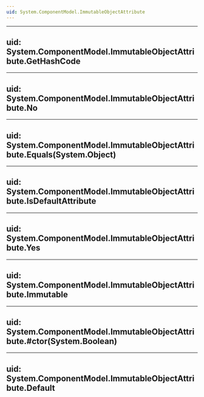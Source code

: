 ```yaml
---
uid: System.ComponentModel.ImmutableObjectAttribute
---
```


---
uid: System.ComponentModel.ImmutableObjectAttribute.GetHashCode
---

---
uid: System.ComponentModel.ImmutableObjectAttribute.No
---

---
uid: System.ComponentModel.ImmutableObjectAttribute.Equals(System.Object)
---

---
uid: System.ComponentModel.ImmutableObjectAttribute.IsDefaultAttribute
---

---
uid: System.ComponentModel.ImmutableObjectAttribute.Yes
---

---
uid: System.ComponentModel.ImmutableObjectAttribute.Immutable
---

---
uid: System.ComponentModel.ImmutableObjectAttribute.#ctor(System.Boolean)
---

---
uid: System.ComponentModel.ImmutableObjectAttribute.Default
---
